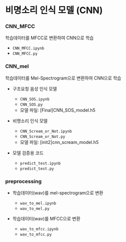 # 비명소리 인식 모델 (CNN)

### CNN_MFCC 

학습데이터를 MFCC로 변환하여 CNN으로 학습

* `CNN_MFCC.ipynb`
* `CNN_MFCC.py`



### CNN_mel

학습데이터를 Mel-Spectrogram으로 변환하여 CNN으로 학습

* 구조요청 음성 인식 모델
  * `CNN_SOS.ipynb`
  * `CNN_SOS.py`
  * 모델 파일: [Final]CNN_SOS_model.h5

* 비명소리 인식 모델
  * `CNN_Scream_or_Not.ipynb`
  * `CNN_Scream_or_Not.py`
  * 모델 파일: [init2]cnn_scream_model.h5

* 모델 검증용 코드
  * `predict_test.ipynb`
  * `predict_test.py`



### preprocessing

* 학습데이터(wav)를 mel-spectrogram으로 변환
  * `wav_to_mel.ipynb`
  * `wav_to_mel.py`

* 학습데이터(wav)를 MFCC으로 변환
  * `wav_to_mfcc.ipynb`
  * `wav_to_mfcc.py`

